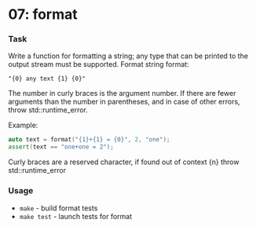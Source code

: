 # 07: format

### Task

Write a function for formatting a string; any type that can be printed to the output stream must be supported. Format string format:

```
"{0} any text {1} {0}"
```

The number in curly braces is the argument number. If there are fewer arguments than the number in parentheses, and in case of other errors, throw std::runtime_error.

Example:

```c++
auto text = format("{1}+{1} = {0}", 2, "one");
assert(text == "one+one = 2");
```

Curly braces are a reserved character, if found out of context {n} throw std::runtime_error

### Usage

* ```make``` - build format tests
* ```make test``` - launch tests for format
